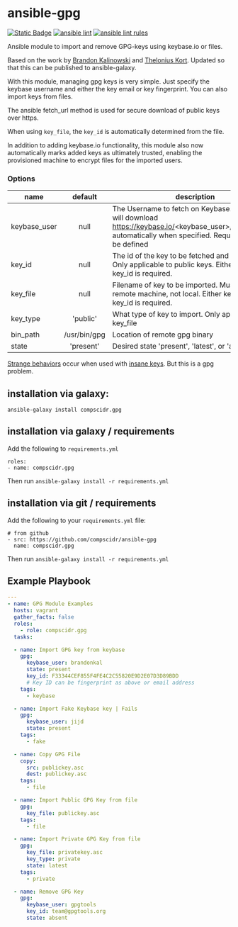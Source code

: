 # ansible-gpg
[![Static Badge](https://img.shields.io/badge/Ansible_galaxy-Download-blue)](https://galaxy.ansible.com/ui/standalone/roles/compscidr/gpg/)
[![ansible lint](https://github.com/compscidr/ansible-gpg/actions/workflows/check.yml/badge.svg)](https://github.com/compscidr/ansible-gpg/actions/workflows/check.yml)
[![ansible lint rules](https://img.shields.io/badge/Ansible--lint-rules%20table-blue.svg)](https://ansible.readthedocs.io/projects/lint/rules/)

Ansible module to import and remove GPG-keys using keybase.io or files.

Based on the work by [Brandon Kalinowski](https://github.com/brandonkal/ansible-gpg) and [Thelonius Kort](https://github.com/tnt). Updated so that this can be published
to ansible-galaxy.

With this module, managing gpg keys is very simple. Just specify the keybase username and either the key email or key fingerprint. You can also import keys from files.

The ansible fetch_url method is used for secure download of public keys over https.

When using `key_file`, the `key_id` is automatically determined from the file.

In addition to adding keybase.io functionality, this module also now automatically marks added keys as ultimately trusted, enabling the provisioned machine to encrypt files for the imported users.

### Options

| name         |   default    | description                                                                                                                                                           |
| ------------ | :----------: | --------------------------------------------------------------------------------------------------------------------------------------------------------------------- |
| keybase_user |     null     | The Username to fetch on Keybase. The module will download https://keybase.io/<keybase_user>/pgp_keys.asc automatically when specified. Requires key_id to be defined |
| key_id       |     null     | The id of the key to be fetched and imported. Only applicable to public keys. Either key_file or key_id is required.                                                  |
| key_file     |     null     | Filename of key to be imported. Must be on remote machine, not local. Either key_file or key_id is required.                                                          |
| key_type     |   'public'   | What type of key to import. Only applicable to key_file                                                                                                               |
| bin_path     | /usr/bin/gpg | Location of remote gpg binary                                                                                                                                         |
| state        |  'present'   | Desired state 'present', 'latest', or 'absent'                                                                                                                        |

[Strange behaviors](https://gist.github.com/tnt/eedaed9a6cc75130b9cb) occur when used with [insane keys](https://gist.github.com/tnt/70b116c72be11dc3cc66). But this is a gpg problem.

## installation via galaxy:
`ansible-galaxy install compscidr.gpg`

## installation via galaxy / requirements
Add the following to `requirements.yml`
```
roles:
- name: compscidr.gpg
```
Then run
`ansible-galaxy install -r requirements.yml`

## installation via git / requirements
Add the following to your `requirements.yml` file:
```
# from github
- src: https://github.com/compscidr/ansible-gpg
  name: compscidr.gpg
```
Then run
`ansible-galaxy install -r requirements.yml`

## Example Playbook

```YAML
---
- name: GPG Module Examples
  hosts: vagrant
  gather_facts: false
  roles:
    - role: compscidr.gpg
  tasks:

  - name: Import GPG key from keybase
    gpg:
      keybase_user: brandonkal
      state: present
      key_id: F33344CEF855F4FE4C2C55820E9D2E07D3D89BDD
      # Key ID can be fingerprint as above or email address
    tags:
      - keybase

  - name: Import Fake Keybase key | Fails
    gpg:
      keybase_user: jijd
      state: present
    tags:
      - fake

  - name: Copy GPG File
    copy:
      src: publickey.asc
      dest: publickey.asc
    tags:
      - file

  - name: Import Public GPG Key from file
    gpg:
      key_file: publickey.asc
    tags:
      - file

  - name: Import Private GPG Key from file
    gpg:
      key_file: privatekey.asc
      key_type: private
      state: latest
    tags:
      - private

  - name: Remove GPG Key
    gpg:
      keybase_user: gpgtools
      key_id: team@gpgtools.org
      state: absent
```
